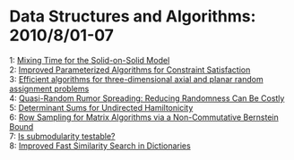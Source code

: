 # Data Structures and Algorithms: 2010/8/01-07  
1: [Mixing Time for the Solid-on-Solid Model](https://doi.org/10.48550/arXiv.1008.0125)  
2: [Improved Parameterized Algorithms for Constraint Satisfaction](https://doi.org/10.48550/arXiv.1008.0213)  
3: [Efficient algorithms for three-dimensional axial and planar random  assignment problems](https://doi.org/10.48550/arXiv.1008.0390)  
4: [Quasi-Random Rumor Spreading: Reducing Randomness Can Be Costly](https://doi.org/10.48550/arXiv.1008.0501)  
5: [Determinant Sums for Undirected Hamiltonicity](https://doi.org/10.48550/arXiv.1008.0541)  
6: [Row Sampling for Matrix Algorithms via a Non-Commutative Bernstein Bound](https://doi.org/10.48550/arXiv.1008.0587)  
7: [Is submodularity testable?](https://doi.org/10.48550/arXiv.1008.0831)  
8: [Improved Fast Similarity Search in Dictionaries](https://doi.org/10.48550/arXiv.1008.1191)  